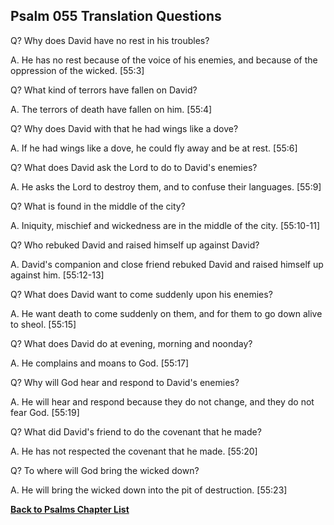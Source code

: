 ## Psalm 055 Translation Questions ##

Q? Why does David have no rest in his troubles?

A. He has no rest because of the voice of his enemies, and because of the oppression of the wicked. [55:3]

Q? What kind of terrors have fallen on David?

A. The terrors of death have fallen on him. [55:4]

Q? Why does David with that he had wings like a dove?

A. If he had wings like a dove, he could fly away and be at rest. [55:6]

Q? What does David ask the Lord to do to David's enemies?

A. He asks the Lord to destroy them, and to confuse their languages. [55:9]

Q? What is found in the middle of the city?

A. Iniquity, mischief and wickedness are in the middle of the city. [55:10-11]

Q? Who rebuked David and raised himself up against David?

A. David's companion and close friend rebuked David and raised himself up against him. [55:12-13]

Q? What does David want to come suddenly upon his enemies?

A. He want death to come suddenly on them, and for them to go down alive to sheol. [55:15]

Q? What does David do at evening, morning and noonday?

A. He complains and moans to God. [55:17]

Q? Why will God hear and respond to David's enemies?

A. He will hear and respond because they do not change, and they do not fear God. [55:19]

Q? What did David's friend to do the covenant that he made?

A. He has not respected the covenant that he made. [55:20]

Q? To where will God bring the wicked down?

A. He will bring the wicked down into the pit of destruction. [55:23]

__[Back to Psalms Chapter List](./)__

